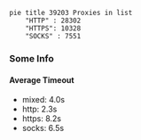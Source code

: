 
```mermaid
pie title 39203 Proxies in list
    "HTTP" : 28302
    "HTTPS": 10328
    "SOCKS" : 7551
```

### Some Info
#### Average Timeout

- mixed: 4.0s
- http: 2.3s
- https: 8.2s
- socks: 6.5s